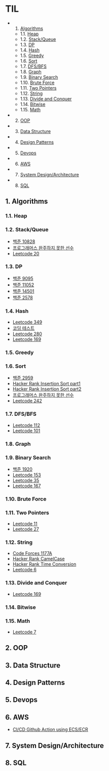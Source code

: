 # TIL
<!-- vscode-markdown-toc -->
* 1. [Algorithms](#Algorithms)
	* 1.1. [Heap](#Heap)
	* 1.2. [Stack/Queue](#StackQueue)
	* 1.3. [DP](#DP)
	* 1.4. [Hash](#Hash)
	* 1.5. [Greedy](#Greedy)
	* 1.6. [Sort](#Sort)
	* 1.7. [DFS/BFS](#DFSBFS)
	* 1.8. [Graph](#Graph)
	* 1.9. [Binary Search](#BinarySearch)
	* 1.10. [Brute Force](#BruteForce)
	* 1.11. [Two Pointers](#TwoPointers)
	* 1.12. [String](#String)
	* 1.13. [Divide and Conquer](#DivideandConquer)
	* 1.14. [Bitwise](#Bitwise)
	* 1.15. [Math](#Math)
* 2. [OOP](#OOP)
* 3. [Data Structure](#DataStructure)
* 4. [Design Patterns](#DesignPatterns)
* 5. [Devops](#Devops)
* 6. [AWS](#AWS)
* 7. [System Design/Architecture](#SystemDesignArchitecture)
* 8. [SQL](#SQL)

<!-- vscode-markdown-toc-config
	numbering=true
	autoSave=true
	/vscode-markdown-toc-config -->
<!-- /vscode-markdown-toc -->

##  1. <a name='Algorithms'></a>Algorithms
###  1.1. <a name='Heap'></a>Heap

###  1.2. <a name='StackQueue'></a>Stack/Queue
- [백준 10828](Algorithms/Baekjoon/10828_stack.md)
- [프로그래머스 완주하지 못한 선수](Algorithms\Programmers\완주하지못한선수.md)
- [Leetcode 20](Algorithms\LeetCode\ValidParentheses.md)

###  1.3. <a name='DP'></a>DP
- [백준 9095](Algorithms/Baekjoon/9095_dp.md)
- [백준 11052](Algorithms/Baekjoon/11052_dp.md)
- [백준 14501](Algorithms/Baekjoon/14501_dp.md)
- [백준 2578](Algorithms\Baekjoon\2578_stairs.md)

###  1.4. <a name='Hash'></a>Hash
- [Leetcode 349](Algorithms\LeetCode\349InterSectionOfTwoArrays.md)
- [코딩 테스트](Algorithms\Etc\hash_practice.md)
- [Leetcode 280](Algorithms\LeetCode\InsertDeleteGetRandomO(1).md)
- [Leetcode 169](https://leetcode.com/problems/majority-element/)

###  1.5. <a name='Greedy'></a>Greedy

###  1.6. <a name='Sort'></a>Sort
- [백준 2959](Algorithms\Baekjoon\2959KORNISLAV.md)
- [Hacker Rank Insertion Sort part1](Algorithms\HackerRank\InsertionSort.md)
- [Hacker Rank Insertion Sort part2](Algorithms\HackerRank\InsertionSort2.md)
- [프로그래머스 완주하지 못한 선수](Algorithms\Programmers\완주하지못한선수.md)
- [Leetcode 242](Algorithms\LeetCode\ValidAnagram.md)

###  1.7. <a name='DFSBFS'></a>DFS/BFS
- [Leetcode 112](Algorithms\LeetCode\112PathSum.md)
- [Leetcode 101](Algorithms\LeetCode\SymmetricTree.md)
###  1.8. <a name='Graph'></a>Graph

###  1.9. <a name='BinarySearch'></a>Binary Search
- [백준 1920](Algorithms/Baekjoon/1920_find_num.md)
- [Leetcode 153](Algorithms\LeetCode\FindMinimum.md)
- [Leetcode 35](Algorithms\LeetCode\SearchInsertion.md)
- [Leetcode 167](Algorithms\LeetCode\TwoSum2.md)

###  1.10. <a name='BruteForce'></a>Brute Force

###  1.11. <a name='TwoPointers'></a>Two Pointers
- [Leetcode 11](Algorithms\LeetCode\ContainerWithMostWater.md)
- [Leetcode 27](Algorithms\LeetCode\RemoveElement.md)

###  1.12. <a name='String'></a>String
- [Code Forces 1177A](Algorithms\CodeForces\1177a.md)
- [Hacker Rank CamelCase](Algorithms\HackerRank\CamelCase.md)
- [Hacker Rank Time Conversion](Algorithms\HackerRank\TimeConversion.md)
- [Leetcode 6](Algorithms\LeetCode\ZigZagConversion.md)

###  1.13. <a name='DivideandConquer'></a>Divide and Conquer
- [Leetcode 169](https://leetcode.com/problems/majority-element/)

###  1.14. <a name='Bitwise'></a>Bitwise

###  1.15. <a name='Math'></a>Math
- [Leetcode 7](Algorithms\LeetCode\ReverseInteger.md)

##  2. <a name='OOP'></a>OOP

##  3. <a name='DataStructure'></a>Data Structure

##  4. <a name='DesignPatterns'></a>Design Patterns

##  5. <a name='Devops'></a>Devops
##  6. <a name='AWS'></a>AWS
- [CI/CD Github Action using ECS/ECR](/AWS/ci_github_action.md)

##  7. <a name='SystemDesignArchitecture'></a>System Design/Architecture

##  8. <a name='SQL'></a>SQL